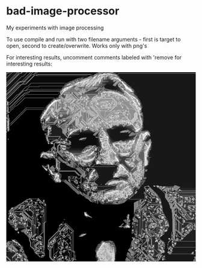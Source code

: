 # bad-image-processor
My experiments with image processing

To use compile and run with two filename arguments - first is target to open, second to create/overwrite. Works only with png's

For interesting results, uncomment comments labeled with 'remove for interesting results:



![Interesting_result](Dale_crazied.png)
